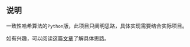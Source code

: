## 说明
一致性哈希算法的`Python`版，此项目只阐明思路，具体实现需要结合实际项目。

如有兴趣，可以阅读这篇[文章](https://www.hellonine.top/index.php/archives/93/)了解具体思路。
